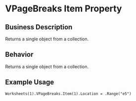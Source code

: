 # VPageBreaks Item Property

## Business Description
Returns a single object from a collection.

## Behavior
Returns a single object from a collection.

## Example Usage
```vba
Worksheets(1).VPageBreaks.Item(1).Location = .Range("e5")
```